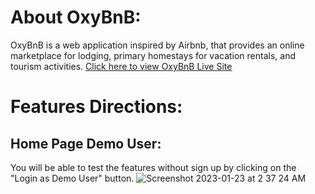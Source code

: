 # About OxyBnB:

OxyBnB is a web application inspired by Airbnb, that provides an online marketplace for lodging, primary homestays for vacation rentals, and tourism activities. [Click here to view OxyBnB Live Site](https://oxy-bnb.onrender.com)

# Features Directions:

## Home Page Demo User:

You will be able to test the features without sign up by clicking on the "Login as Demo User" button.
![Screenshot 2023-01-23 at 2 37 24 AM](https://user-images.githubusercontent.com/90665180/213987509-7ce3c687-348c-441a-bedc-aa6dac3b6707.png)



